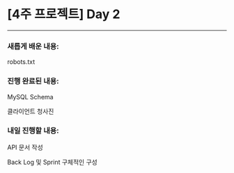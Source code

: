 # [4주 프로젝트] Day 2

---

### 새롭게 배운 내용:

robots.txt

### 진행 완료된 내용:

MySQL Schema

클라이언트 청사진

### 내일 진행할 내용:

API 문서 작성

Back Log 및 Sprint 구체적인 구성

